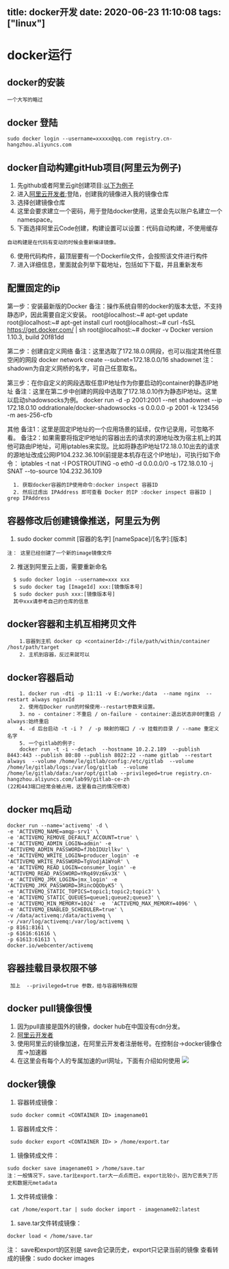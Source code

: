 title: docker开发
date: 2020-06-23 11:10:08
tags: ["linux"]
---------
# docker运行

## docker的安装
```
一个大写的略过
```

## docker 登陆
```
sudo docker login --username=xxxxx@qq.com registry.cn-hangzhou.aliyuncs.com
```

## docker自动构建gitHub项目(阿里云为例子)

1. 先github或者阿里云git创建项目:[以下为例子](https://code.aliyun.com/287507016/swagger "以下为例子")
2. 进入[阿里云开发者](https://dev.aliyun.com "阿里云开发者");登陆，创建我的镜像进入我的镜像仓库
3. 选择创建镜像仓库
4. 这里会要求建立一个密码，用于登陆docker使用，这里会先以账户名建立一个namespace。
5. 下面选择阿里云Code创建，构建设置可以设置：代码自动构建，不使用缓存
```
自动构建是在代码有变动的时候会重新编译镜像。
```

6. 使用代码构件，最顶层要有一个Dockerfile文件，会按照该文件进行构件
7. 进入详细信息，里面就会列举下载地址，包括如下下载，并且重新发布

## 配置固定的ip
第一步：安装最新版的Docker
备注：操作系统自带的docker的版本太低，不支持静态IP，因此需要自定义安装。
root@localhost:~# apt-get update
root@localhost:~# apt-get install curl
root@localhost:~# curl -fsSL https://get.docker.com/ | sh
root@localhost:~# docker -v
Docker version 1.10.3, build 20f81dd

第二步：创建自定义网络
备注：这里选取了172.18.0.0网段，也可以指定其他任意空闲的网段
docker network create --subnet=172.18.0.0/16 shadownet
注：shadown为自定义网桥的名字，可自己任意取名。

第三步：在你自定义的网段选取任意IP地址作为你要启动的container的静态IP地址
备注：这里在第二步中创建的网段中选取了172.18.0.10作为静态IP地址。这里以启动shadowsocks为例。
docker run -d -p 2001:2001 --net shadownet --ip 172.18.0.10 oddrationale/docker-shadowsocks -s 0.0.0.0 -p 2001 -k 123456 -m aes-256-cfb

其他
备注1：这里是固定IP地址的一个应用场景的延续，仅作记录用，可忽略不看。
备注2：如果需要将指定IP地址的容器出去的请求的源地址改为宿主机上的其他可路由IP地址，可用iptables来实现。比如将静态IP地址172.18.0.10出去的请求的源地址改成公网IP104.232.36.109(前提是本机存在这个IP地址)，可执行如下命令：
iptables -t nat -I POSTROUTING -o eth0 -d  0.0.0.0/0 -s 172.18.0.10  -j SNAT --to-source 104.232.36.109

```
  1. 获取docker容器的IP使用命令:docker inspect 容器ID
  2. 然后过虑出 IPAddress 即可查看 Docker 的IP :docker inspect 容器ID | grep IPAddress
```

## 容器修改后创建镜像推送，阿里云为例
1. sudo docker commit [容器的名字] [nameSpace]/[名字]:[版本]
```
注： 这里已经创建了一个新的image镜像文件
```

2. 推送到阿里云上面，需要重新命名
```
  $ sudo docker login --username=xxx xxx
  $ sudo docker tag [ImageId] xxx:[镜像版本号]
  $ sudo docker push xxx:[镜像版本号]
  其中xxx请参考自己的仓库的信息
```

## docker容器和主机互相拷贝文件

```
    1.容器到主机 docker cp <containerId>:/file/path/within/container /host/path/target
    2. 主机到容器，反过来就可以
```

## docker容器启动

```
    1. docker run -dti -p 11:11 -v E:/worke:/data  --name nginx  --restart always nginxId
    2. 使用在Docker run的时候使用--restart参数来设置。
    3. no - container：不重启 / on-failure - container:退出状态非0时重启 / always:始终重启
    4. -d 后台启动 -t -i ?  / -p 映射的端口 / -v 挂载的目录 / --name 重定义名字
    5. 一个gitlab的例子:
    docker run -t -i --detach  --hostname 10.2.2.189  --publish 8443:443 --publish 80:80 --publish 8022:22 --name gitlab  --restart always  --volume /home/le/gitlab/config:/etc/gitlab  --volume /home/le/gitlab/logs:/var/log/gitlab  --volume /home/le/gitlab/data:/var/opt/gitlab --privileged=true registry.cn-hangzhou.aliyuncs.com/lab99/gitlab-ce-zh
(22和443端口经常会被占用，这里看自己的情况修改)
```

## docker mq启动
```
docker run --name='activemq' -d \
-e 'ACTIVEMQ_NAME=amqp-srv1' \
-e 'ACTIVEMQ_REMOVE_DEFAULT_ACCOUNT=true' \
-e 'ACTIVEMQ_ADMIN_LOGIN=admin' -e 'ACTIVEMQ_ADMIN_PASSWORD=fJbbIDUzllkv' \
-e 'ACTIVEMQ_WRITE_LOGIN=producer_login' -e 'ACTIVEMQ_WRITE_PASSWORD=TgVodjA1WYoR' \
-e 'ACTIVEMQ_READ_LOGIN=consumer_login' -e 'ACTIVEMQ_READ_PASSWORD=YRq49Vz6kv3X' \
-e 'ACTIVEMQ_JMX_LOGIN=jmx_login' -e 'ACTIVEMQ_JMX_PASSWORD=3RincOQObyK5' \
-e 'ACTIVEMQ_STATIC_TOPICS=topic1;topic2;topic3' \
-e 'ACTIVEMQ_STATIC_QUEUES=queue1;queue2;queue3' \
-e 'ACTIVEMQ_MIN_MEMORY=1024' -e  'ACTIVEMQ_MAX_MEMORY=4096' \
-e 'ACTIVEMQ_ENABLED_SCHEDULER=true' \
-v /data/activemq:/data/activemq \
-v /var/log/activemq:/var/log/activemq \
-p 8161:8161 \
-p 61616:61616 \
-p 61613:61613 \
docker.io/webcenter/activemq
```

## 容器挂载目录权限不够

```
 加上  --privileged=true 参数，给与容器特殊权限
```

## docker pull镜像很慢

1. 因为pull直接是国外的镜像，docker hub在中国没有cdn分发。
1. [阿里云开发者](https://dev.aliyun.com "阿里云开发者")
2. 使用阿里云的镜像加速，在阿里云开发者注册帐号。在控制台->docker镜像仓库->加速器
3. 在这里会有每个人的专属加速的url网址，下面有介绍如何使用
![](https://csdn-code.oss.aliyuncs.com/php-upload-images/20170606-1049-22475-3389/QQ%25E6%2588%25AA%25E5%259B%25BE20170606104905.jpg)

## docker镜像

1. 容器转成镜像：
```
 sudo docker commit <CONTAINER ID> imagename01
```

1. 容器转成文件：
```
 sudo docker export <CONTAINER ID> > /home/export.tar
```

1. 镜像转成文件：
```
sudo docker save imagename01 > /home/save.tar
注：一般情况下，save.tar比export.tar大一点点而已，export比较小，因为它丢失了历史和数据元metadata
```

1. 文件转成镜像：
```
 cat /home/export.tar | sudo docker import - imagename02:latest
```

1. save.tar文件转成镜像：
```
docker load < /home/save.tar
```
注： save和export的区别是 save会记录历史，export只记录当前的镜像
查看转成的镜像：sudo docker images